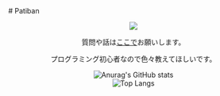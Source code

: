 <span align=center>
# Patiban

![](https://komarev.com/ghpvc/?username=Ptbnth) 
 
質問や話は[ここで](https://github.com/Ptbnth/Ptbnth.github.io/issues/1)お願いします。

プログラミング初心者なので色々教えてほしいです。
 
<div style="text-align:center">
  
![Anurag's GitHub stats](https://github-readme-stats.vercel.app/api?username=Ptbnth&show_icons=true&theme=tokyonight)<br>
![Top Langs](https://github-readme-stats.vercel.app/api/top-langs/?username=Ptbnth&layout=compact&theme=tokyonight)
</div>
</span>
